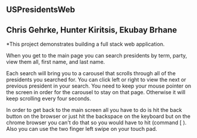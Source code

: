 ## USPresidentsWeb

## Chris Gehrke, Hunter Kiritsis, Ekubay Brhane

*This project demonstrates building a full stack web application.

When you get to the main page you can search presidents by term, party, view them all, first name, and last name. 

Each search will bring you to a carousel that scrolls through all of the presidents you searched for. You can click left or right to view the next or previous president in your search. You need to keep your mouse pointer on the screen in order for the carousel to stay on that page. Otherwise it will keep scrolling every four seconds.

In order to get back to the main screen all you have to do is hit the back button on the browser or just hit the backspace on the keyboard but on the chrome browser you can't do that so you would have to hit (command [ ). Also you can use the two finger left swipe on your touch pad.
